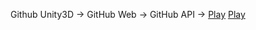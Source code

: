 Github Unity3D  -> 
GitHub Web      ->
GitHub API      ->
<a href="TechnoviumUnlimited:\\technoviumunlimited.nl">Play</a>
<a href="tu://">Play</a>
